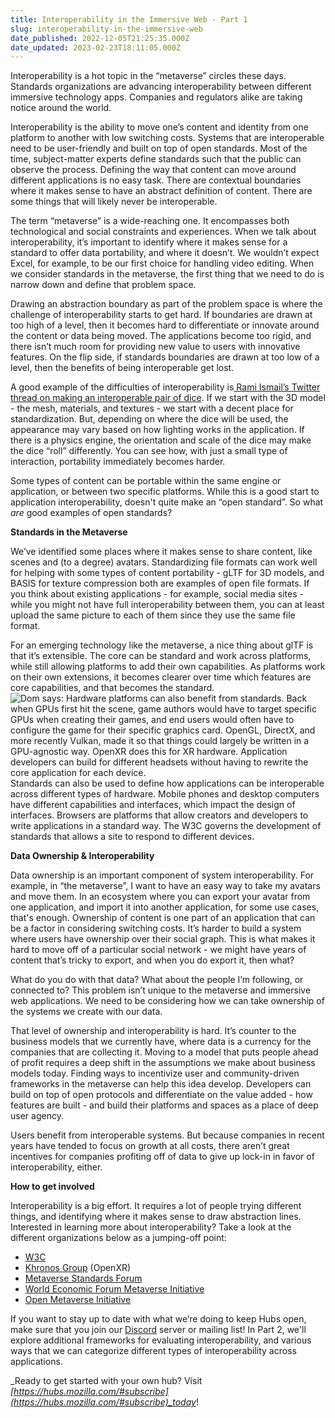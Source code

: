 ```yaml
---
title: Interoperability in the Immersive Web - Part 1
slug: interoperability-in-the-immersive-web
date_published: 2022-12-05T21:25:35.000Z
date_updated: 2023-02-23T18:11:05.000Z
---
```


Interoperability is a hot topic in the “metaverse” circles these days. Standards organizations are advancing interoperability between different immersive technology apps. Companies and regulators alike are taking notice around the world.

Interoperability is the ability to move one’s content and identity from one platform to another with low switching costs. Systems that are interoperable need to be user-friendly and built on top of open standards. Most of the time, subject-matter experts define standards such that the public can observe the process. Defining the way that content can move around different applications is no easy task. There are contextual boundaries where it makes sense to have an abstract definition of content. There are some things that will likely never be interoperable.

The term “metaverse” is a wide-reaching one. It encompasses both technological and social constraints and experiences. When we talk about interoperability, it’s important to identify where it makes sense for a standard to offer data portability, and where it doesn’t. We wouldn’t expect Excel, for example, to be our first choice for handling video editing. When we consider standards in the metaverse, the first thing that we need to do is narrow down and define that problem space.

Drawing an abstraction boundary as part of the problem space is where the challenge of interoperability starts to get hard. If boundaries are drawn at too high of a level, then it becomes hard to differentiate or innovate around the content or data being moved. The applications become too rigid, and there isn’t much room for providing new value to users with innovative features. On the flip side, if standards boundaries are drawn at too low of a level, then the benefits of being interoperable get lost.

A good example of the difficulties of interoperability is[ Rami Ismail’s Twitter thread on making an interoperable pair of dice](https://mobile.twitter.com/tha_rami/status/1480404367459168258). If we start with the 3D model - the mesh, materials, and textures - we start with a decent place for standardization. But, depending on where the dice will be used, the appearance may vary based on how lighting works in the application. If there is a physics engine, the orientation and scale of the dice may make the dice “roll” differently. You can see how, with just a small type of interaction, portability immediately becomes harder.

Some types of content can be portable within the same engine or application, or between two specific platforms. While this is a good start to application interoperability, doesn't quite make an “open standard”. So what _are_ good examples of open standards?

**Standards in the Metaverse**

We’ve identified some places where it makes sense to share content, like scenes and (to a degree) avatars. Standardizing file formats can work well for helping with some types of content portability - gLTF for 3D models, and BASIS for texture compression both are examples of open file formats. If you think about existing applications - for example, social media sites - while you might not have full interoperability between them, you can at least upload the same picture to each of them since they use the same file format.

For an emerging technology like the metaverse, a nice thing about glTF is that it’s extensible. The core can be standard and work across platforms, while still allowing platforms to add their own capabilities. As platforms work on their own extensions, it becomes clearer over time which features are core capabilities, and that becomes the standard.
![Dom says: Hardware platforms can also benefit from standards. Back when GPUs first hit the scene, game authors would have to target specific GPUs when creating their games, and end users would often have to configure the game for their specific graphics card. OpenGL, DirectX, and more recently Vulkan, made it so that things could largely be written in a GPU-agnostic way. OpenXR does this for XR hardware. Application developers can build for different headsets without having to rewrite the core application for each device.](./content/images/2022/12/image.png)
Standards can also be used to define how applications can be interoperable across different types of hardware. Mobile phones and desktop computers have different capabilities and interfaces, which impact the design of interfaces. Browsers are platforms that allow creators and developers to write applications in a standard way. The W3C governs the development of standards that allows a site to respond to different devices.

**Data Ownership & Interoperability**

Data ownership is an important component of system interoperability. For example, in “the metaverse”, I want to have an easy way to take my avatars and move them. In an ecosystem where you can export your avatar from one application, and import it into another application, for some use cases, that's enough. Ownership of content is one part of an application that can be a factor in considering switching costs. It’s harder to build a system where users have ownership over their social graph. This is what makes it hard to move off of a particular social network - we might have years of content that’s tricky to export, and when you do export it, then what?

What do you do with that data? What about the people I’m following, or connected to? This problem isn’t unique to the metaverse and immersive web applications. We need to be considering how we can take ownership of the systems we create with our data.

That level of ownership and interoperability is hard. It’s counter to the business models that we currently have, where data is a currency for the companies that are collecting it. Moving to a model that puts people ahead of profit requires a deep shift in the assumptions we make about business models today. Finding ways to incentivize user and community-driven frameworks in the metaverse can help this idea develop. Developers can build on top of open protocols and differentiate on the value added - how features are built - and build their platforms and spaces as a place of deep user agency.

Users benefit from interoperable systems. But because companies in recent years have tended to focus on growth at all costs, there aren’t great incentives for companies profiting off of data to give up lock-in in favor of interoperability, either.

**How to get involved**

Interoperability is a big effort. It requires a lot of people trying different things, and identifying where it makes sense to draw abstraction lines. Interested in learning more about interoperability? Take a look at the different organizations below as a jumping-off point:

- [W3C](https://www.w3.org/)
- [Khronos Group](https://www.khronos.org/) (OpenXR)
- [Metaverse Standards Forum](https://metaverse-standards.org/)
- [World Economic Forum Metaverse Initiative](https://www.weforum.org/press/2022/05/new-initiative-to-build-an-equitable-interoperable-and-safe-metaverse/)
- [Open Metaverse Initiative](https://omigroup.org/)

If you want to stay up to date with what we’re doing to keep Hubs open, make sure that you join our [Discord](https://discord.gg/hubs-498741086295031808) server or mailing list! In Part 2, we'll explore additional frameworks for evaluating interoperability, and various ways that we can categorize different types of interoperability across applications.

_Ready to get started with your own hub? Visit _[https://hubs.mozilla.com/#subscribe](https://hubs.mozilla.com/#subscribe)_today_!
